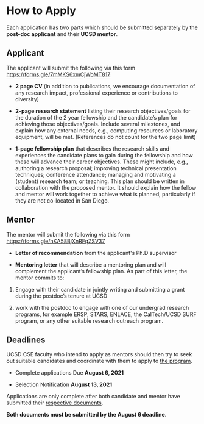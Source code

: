 # How to Apply

Each application has two parts which should be submitted separately by the **post-doc applicant** and their **UCSD mentor**. 

## Applicant

The applicant will submit the following via this form https://forms.gle/7mMKS6xmCjWoMT817

+ **2 page CV** (in addition to publications, we encourage documentation of any research impact, professional experience or contributions to diversity)

+ **2-page research statement** listing their research objectives/goals for the duration of the 2 year fellowship and the candidate’s plan for achieving those objectives/goals.  Include several milestones, and explain how any external needs, e.g., computing resources or laboratory equipment, will be met. (References do not count for the two page limit)

+ **1-page fellowship plan** that describes the research skills and experiences the candidate plans to gain during the fellowship and how these will advance their career objectives.  These might include, e.g., authoring a research proposal; improving technical presentation techniques; conference attendance; managing and motivating a (student) research team; or teaching.   This plan should be written in collaboration with the proposed mentor.  It should explain how the fellow and mentor will work together to achieve what is planned, particularly if they are not co-located in San Diego.

## Mentor

The mentor will submit the following via this form https://forms.gle/nKA58BjXnRFqZSV37

+ **Letter of recommendation** from the applicant's Ph.D supervisor

+ **Mentoring letter** that will describe a mentoring plan and will 
complement the applicant’s fellowship plan.  As part of this letter, 
the mentor commits to: 

1. Engage with their candidate in jointly writing and submitting 
   a grant during the postdoc’s tenure at UCSD 

2. work with the postdoc to engage with one of our undergrad research 
   programs, for example ERSP, STARS, ENLACE, the CalTech/UCSD SURF 
   program, or any other suitable research outreach program.

## Deadlines

UCSD CSE faculty who intend to apply as mentors should then try 
to seek out suitable candidates and coordinate with them to apply 
to [the program](program.md).

- Complete applications Due     **August 6, 2021**

- Selection Notification        **August 13, 2021**

Applications are only complete after both candidate and mentor have submitted their [respective documents](apply.md). 

**Both documents must be submitted by the August 6 deadline**.